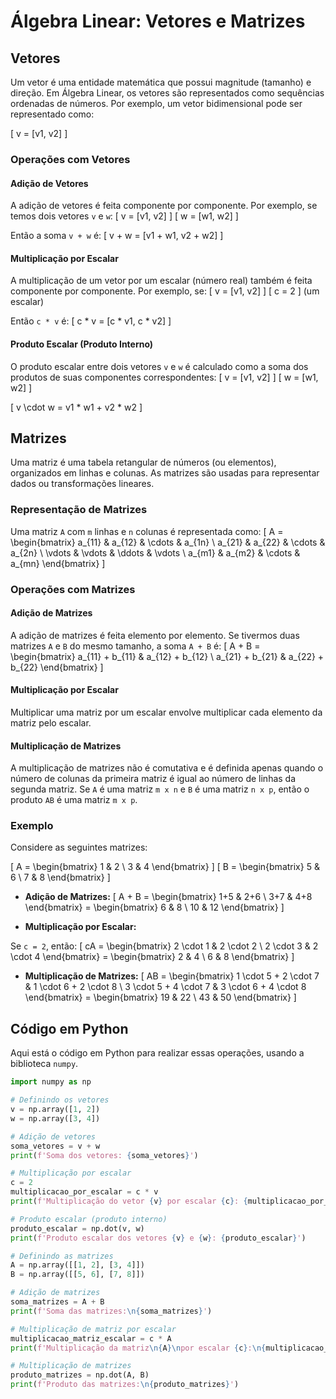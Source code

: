 # Álgebra Linear: Vetores e Matrizes

## Vetores

Um vetor é uma entidade matemática que possui magnitude (tamanho) e direção. Em Álgebra Linear, os vetores são representados como sequências ordenadas de números. Por exemplo, um vetor bidimensional pode ser representado como:

\[ v = [v1, v2] \]

### Operações com Vetores

#### Adição de Vetores

A adição de vetores é feita componente por componente. Por exemplo, se temos dois vetores `v` e `w`:
\[ v = [v1, v2] \]
\[ w = [w1, w2] \]

Então a soma `v + w` é:
\[ v + w = [v1 + w1, v2 + w2] \]

#### Multiplicação por Escalar

A multiplicação de um vetor por um escalar (número real) também é feita componente por componente. Por exemplo, se:
\[ v = [v1, v2] \]
\[ c = 2 \] (um escalar)

Então `c * v` é:
\[ c * v = [c * v1, c * v2] \]

#### Produto Escalar (Produto Interno)

O produto escalar entre dois vetores `v` e `w` é calculado como a soma dos produtos de suas componentes correspondentes:
\[ v = [v1, v2] \]
\[ w = [w1, w2] \]

\[ v \cdot w = v1 * w1 + v2 * w2 \]

## Matrizes

Uma matriz é uma tabela retangular de números (ou elementos), organizados em linhas e colunas. As matrizes são usadas para representar dados ou transformações lineares.

### Representação de Matrizes

Uma matriz `A` com `m` linhas e `n` colunas é representada como:
\[ A = \begin{bmatrix} a_{11} & a_{12} & \cdots & a_{1n} \\ a_{21} & a_{22} & \cdots & a_{2n} \\ \vdots & \vdots & \ddots & \vdots \\ a_{m1} & a_{m2} & \cdots & a_{mn} \end{bmatrix} \]

### Operações com Matrizes

#### Adição de Matrizes

A adição de matrizes é feita elemento por elemento. Se tivermos duas matrizes `A` e `B` do mesmo tamanho, a soma `A + B` é:
\[ A + B = \begin{bmatrix} a_{11} + b_{11} & a_{12} + b_{12} \\ a_{21} + b_{21} & a_{22} + b_{22} \end{bmatrix} \]

#### Multiplicação por Escalar

Multiplicar uma matriz por um escalar envolve multiplicar cada elemento da matriz pelo escalar.

#### Multiplicação de Matrizes

A multiplicação de matrizes não é comutativa e é definida apenas quando o número de colunas da primeira matriz é igual ao número de linhas da segunda matriz. Se `A` é uma matriz `m x n` e `B` é uma matriz `n x p`, então o produto `AB` é uma matriz `m x p`.

### Exemplo

Considere as seguintes matrizes:

\[ A = \begin{bmatrix} 1 & 2 \\ 3 & 4 \end{bmatrix} \]
\[ B = \begin{bmatrix} 5 & 6 \\ 7 & 8 \end{bmatrix} \]

- **Adição de Matrizes:**
\[ A + B = \begin{bmatrix} 1+5 & 2+6 \\ 3+7 & 4+8 \end{bmatrix} = \begin{bmatrix} 6 & 8 \\ 10 & 12 \end{bmatrix} \]

- **Multiplicação por Escalar:**

Se `c = 2`, então:
\[ cA = \begin{bmatrix} 2 \cdot 1 & 2 \cdot 2 \\ 2 \cdot 3 & 2 \cdot 4 \end{bmatrix} = \begin{bmatrix} 2 & 4 \\ 6 & 8 \end{bmatrix} \]

- **Multiplicação de Matrizes:**
\[ AB = \begin{bmatrix} 1 \cdot 5 + 2 \cdot 7 & 1 \cdot 6 + 2 \cdot 8 \\ 3 \cdot 5 + 4 \cdot 7 & 3 \cdot 6 + 4 \cdot 8 \end{bmatrix} = \begin{bmatrix} 19 & 22 \\ 43 & 50 \end{bmatrix} \]

## Código em Python

Aqui está o código em Python para realizar essas operações, usando a biblioteca `numpy`.

```python
import numpy as np

# Definindo os vetores
v = np.array([1, 2])
w = np.array([3, 4])

# Adição de vetores
soma_vetores = v + w
print(f'Soma dos vetores: {soma_vetores}')

# Multiplicação por escalar
c = 2
multiplicacao_por_escalar = c * v
print(f'Multiplicação do vetor {v} por escalar {c}: {multiplicacao_por_escalar}')

# Produto escalar (produto interno)
produto_escalar = np.dot(v, w)
print(f'Produto escalar dos vetores {v} e {w}: {produto_escalar}')

# Definindo as matrizes
A = np.array([[1, 2], [3, 4]])
B = np.array([[5, 6], [7, 8]])

# Adição de matrizes
soma_matrizes = A + B
print(f'Soma das matrizes:\n{soma_matrizes}')

# Multiplicação de matriz por escalar
multiplicacao_matriz_escalar = c * A
print(f'Multiplicação da matriz\n{A}\npor escalar {c}:\n{multiplicacao_matriz_escalar}')

# Multiplicação de matrizes
produto_matrizes = np.dot(A, B)
print(f'Produto das matrizes:\n{produto_matrizes}')

